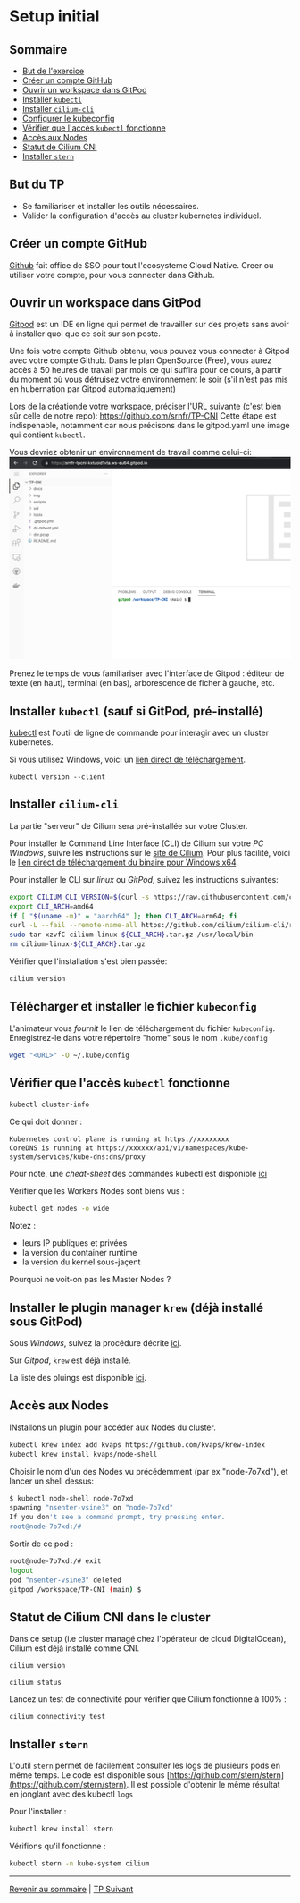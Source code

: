 # Setup initial

## Sommaire
  * [But de l'exercice](#but-du-tp)
  * [Créer un compte GitHub](#créer-un-compte-github)
  * [Ouvrir un workspace dans GitPod](#ouvrir-un-workspace-dans-gitpod)
  * [Installer `kubectl`](#installer-kubectl)
  * [Installer `cilium-cli`](#installer-cilium-cli)
  * [Configurer le kubeconfig](#récupérer-et-installer-le-fichier-kubeconfig)
  * [Vérifier que l'accès `kubectl` fonctionne](#vérifier-que-laccès-kubectl-fonctionne)
  * [Accès aux Nodes](#accès-aux-nodes)
  * [Statut de Cilium CNI](#statut-de-cilium-cni-dans-le-cluster)
  * [Installer `stern` ](#installer-stern-sur-linux)

## But du TP
* Se familiariser et installer les outils nécessaires.
* Valider la configuration d'accès au cluster kubernetes individuel. 

## Créer un compte GitHub

[Github](https://github.com) fait office de SSO pour tout l'ecosysteme Cloud Native.
Creer ou utiliser votre compte, pour vous connecter dans Github.

## Ouvrir un workspace dans GitPod

[Gitpod](https://gitpod.com) est un IDE en ligne qui permet de travailler sur des projets sans avoir à installer quoi que ce soit sur son poste.

Une fois votre compte Github obtenu, vous pouvez vous connecter à Gitpod avec votre compte Github.
Dans le plan OpenSource (Free), vous aurez accès à 50 heures de travail par mois ce qui suffira pour ce cours, à partir du moment où vous détruisez votre environnement le soir (s'il n'est pas mis en hubernation par Gitpod automatiquement)

Lors de la créationde votre workspace, préciser l'URL suivante (c'est bien sûr celle de notre repo):
https://github.com/srnfr/TP-CNI
Cette étape est indispenable, notamment car nous précisons dans le gitpod.yaml une image qui contient `kubectl`.

Vous devriez obtenir un environnement de travail comme celui-ci:
![](../img/gitpod.png)

Prenez le temps de vous familiariser avec l'interface de Gitpod :  éditeur de texte (en haut), terminal (en bas), arborescence de ficher à gauche, etc.


## Installer `kubectl` (sauf si GitPod, pré-installé)

[kubectl](https://kubernetes.io/docs/tasks/tools/install-kubectl/) est l'outil de ligne de commande pour interagir avec un cluster kubernetes.

Si vous utilisez Windows, voici un [lien direct de téléchargement](https://dl.k8s.io/release/v1.25.0/bin/windows/amd64/kubectl.exe).

```shell
kubectl version --client
```

## Installer `cilium-cli`

La partie "serveur" de Cilium sera pré-installée sur votre Cluster.

Pour installer le Command Line Interface (CLI) de Cilium sur votre *PC Windows*, suivre les instructions sur le [site de Cilium](https://docs.cilium.io/en/stable/gettingstarted/k8s-install-default/#install-cilium-cli). Pour plus facilité, voici le [lien direct de téléchargement du binaire pour Windows x64](https://github.com/cilium/cilium-cli/releases/download/v0.12.3/cilium-windows-amd64.tar.gz).

Pour installer le CLI sur *linux* ou *GitPod*, suivez les instructions suivantes:

```bash
export CILIUM_CLI_VERSION=$(curl -s https://raw.githubusercontent.com/cilium/cilium-cli/master/stable.txt)
export CLI_ARCH=amd64
if [ "$(uname -m)" = "aarch64" ]; then CLI_ARCH=arm64; fi
curl -L --fail --remote-name-all https://github.com/cilium/cilium-cli/releases/download/$CILIUM_CLI_VERSION/cilium-linux-$CLI_ARCH.tar.gz
sudo tar xzvfC cilium-linux-${CLI_ARCH}.tar.gz /usr/local/bin
rm cilium-linux-${CLI_ARCH}.tar.gz
```
Vérifier que l'installation s'est bien passée:
```bash
cilium version
```

## Télécharger et installer le fichier `kubeconfig`

L'animateur vous *fournit* le lien de téléchargement du fichier `kubeconfig`.
Enregistrez-le dans votre répertoire "home" sous le nom `.kube/config`

```bash
wget "<URL>" -O ~/.kube/config
```

## Vérifier que l'accès `kubectl` fonctionne

```bash
kubectl cluster-info
```

Ce qui doit donner :

```
Kubernetes control plane is running at https://xxxxxxxx
CoreDNS is running at https://xxxxxx/api/v1/namespaces/kube-system/services/kube-dns:dns/proxy
```

Pour note, une *cheat-sheet* des commandes kubectl est disponible [ici](https://kubernetes.io/fr/docs/reference/kubectl/cheatsheet/)

Vérifier que les Workers Nodes sont biens vus :
```bash
kubectl get nodes -o wide
```

Notez :
* leurs IP publiques et privées
* la version du container runtime
* la version du kernel sous-jaçent

Pourquoi ne voit-on pas les Master Nodes ?

## Installer le plugin manager `krew` (déjà installé sous GitPod)

Sous *Windows*, suivez la procédure décrite [ici](https://krew.sigs.k8s.io/docs/user-guide/setup/install/).

Sur *Gitpod*, `krew` est déjà installé.

La liste des pluings est disponible [ici](https://krew.sigs.k8s.io/plugins/).

## Accès aux Nodes

INstallons un plugin pour accéder aux Nodes du cluster.

```bash
kubectl krew index add kvaps https://github.com/kvaps/krew-index
kubectl krew install kvaps/node-shell
```

Choisir le nom d'un des Nodes vu précédemment (par ex "node-7o7xd"), et lancer un shell dessus:

```bash
$ kubectl node-shell node-7o7xd 
spawning "nsenter-vsine3" on "node-7o7xd"
If you don't see a command prompt, try pressing enter.
root@node-7o7xd:/#  
```

Sortir de ce pod :
```bash
root@node-7o7xd:/# exit
logout
pod "nsenter-vsine3" deleted
gitpod /workspace/TP-CNI (main) $ 
```

## Statut de Cilium CNI dans le cluster

Dans ce setup (i.e cluster managé chez l'opérateur de cloud DigitalOcean), Cilium est déjà installé comme CNI.

```shell
cilium version
```

```shell
cilium status
```

Lancez un test de connectivité pour vérifier que Cilium fonctionne à 100% :
```shell
cilium connectivity test
```


##  Installer `stern`

L'outil `stern` permet de facilement consulter les logs de plusieurs pods en même temps.
Le code est disponible sous [https://github.com/stern/stern](https://github.com/stern/stern).
Il est possible d'obtenir le même résultat en jonglant avec des kubectl `logs`

Pour l'installer :
  
  ```bash
kubectl krew install stern
```

Vérifions qu'il fonctionne :
```bash
kubectl stern -n kube-system cilium
```

---

[Revenir au sommaire](../README.md) | [TP Suivant](./TP02.md)

